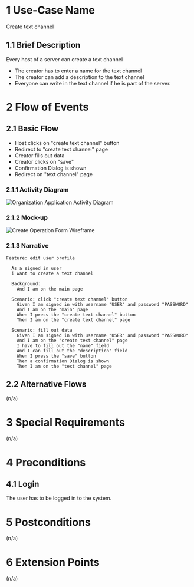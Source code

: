 # 1 Use-Case Name
Create text channel

## 1.1 Brief Description
Every host of a server can create a text channel
- The creator has to enter a name for the text channel
- The creator can add a description to the text channel
- Everyone can write in the text channel if he is part of the server.

# 2 Flow of Events
## 2.1 Basic Flow
- Host clicks on "create text channel" button
- Redirect to "create text channel" page
- Creator fills out data
- Creator clicks on "save"
- Confirmation Dialog is shown
- Redirect on "text channel" page

### 2.1.1 Activity Diagram
![Organization Application Activity Diagram](../Diagrams/UCs/CreateOperationActivityDiagramm.jpg)

### 2.1.2 Mock-up
![Create Operation Form Wireframe](../Pictures/Wireframes/CreateOperation.png)

### 2.1.3 Narrative
```gherkin
Feature: edit user profile

  As a signed in user
  i want to create a text channel

  Background:
    And I am on the main page

  Scenario: click "create text channel" button
    Given I am signed in with username "USER" and password "PASSWORD"
    And I am on the "main" page
    When I press the "create text channel" button
    Then I am on the "create text channel" page

  Scenario: fill out data
    Given I am signed in with username "USER" and password "PASSWORD"
    And I am on the "create text channel" page
    I have to fill out the "name" field
    And I can fill out the "description" field
    When I press the "save" button
    Then a confirmation Dialog is shown
    Then I am on the "text channel" page
```

## 2.2 Alternative Flows
(n/a)

# 3 Special Requirements
(n/a)

# 4 Preconditions
## 4.1 Login
The user has to be logged in to the system.

# 5 Postconditions
(n/a)

# 6 Extension Points
(n/a)
